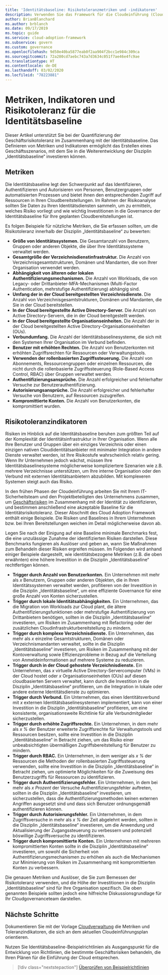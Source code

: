 ```yaml
---
title: 'Identitätsbaseline: Risikotoleranzmetriken und -indikatoren'
description: Verwenden Sie das Framework für die Cloudeinführung (Cloud Adoption Framework) für Azure, um sich über die Quantifizierung der Geschäftsrisikotoleranz im Zusammenhang mit der Identitätsbaseline zu informieren.
author: BrianBlanchard
ms.author: brblanch
ms.date: 09/17/2019
ms.topic: guide
ms.service: cloud-adoption-framework
ms.subservice: govern
ms.custom: governance
ms.openlocfilehash: 9d50e40ba5877eab0f2aa904f2bcc1e984c309ca
ms.sourcegitcommit: 72a280cd7aebc743a7d3634c051f7ae46e4fc9ae
ms.translationtype: HT
ms.contentlocale: de-DE
ms.lasthandoff: 03/02/2020
ms.locfileid: "78223881"
---
```

# <a name="identity-baseline-metrics-indicators-and-risk-tolerance"></a>Metriken, Indikatoren und Risikotoleranz für die Identitätsbaseline

Dieser Artikel unterstützt Sie bei der Quantifizierung der Geschäftsrisikotoleranz im Zusammenhang mit der Identitätsbaseline. Das Definieren von Metriken und Indikatoren ermöglicht das Erstellen eines Geschäftsszenarios, mit dem Sie in die Weiterentwicklung der Disziplin „Identitätsbaseline“ investieren können.

## <a name="metrics"></a>Metriken

Die Identitätsbaseline legt den Schwerpunkt auf das Identifizieren, Authentifizieren und Autorisieren von Personen, Benutzergruppen oder automatisierten Prozessen und bietet ihnen den entsprechenden Zugriff auf Ressourcen in Ihren Cloudbereitstellungen. Im Rahmen der Risikoanalyse sollten Sie Daten zu Ihren Identitätsdiensten sammeln, um zu ermitteln, welches Risiko vorliegt und wie wichtig Investitionen in die Governance der Identitätsbaseline für Ihre geplanten Cloudbereitstellungen ist.

Es folgen Beispiele für nützliche Metriken, die Sie erfassen sollten, um die Risikotoleranz innerhalb der Disziplin „Identitätsbaseline“ zu bewerten:

- **Größe von Identitätssystemen.** Die Gesamtanzahl von Benutzern, Gruppen oder anderen Objekte, die über Ihre Identitätssysteme verwaltet werden.
- **Gesamtgröße der Verzeichnisdienstinfrastruktur.** Die Anzahl von Verzeichnisgesamtstrukturen, Domänen und Mandanten, die von Ihrer Organisation verwendet werden.
- **Abhängigkeit von älteren oder lokalen Authentifizierungsmechanismen.** Die Anzahl von Workloads, die von Legacy- oder Drittanbieter-MFA-Mechanismen (Multi-Factor Authentication, mehrstufige Authentifizierung) abhängig sind.
- **Umfang der in der Cloud bereitgestellten Verzeichnisdienste.** Die Anzahl von Verzeichnisgesamtstrukturen, Domänen und Mandanten, die Sie in der Cloud bereitstellen.
- **In der Cloud bereitgestellte Active Directory-Server.** Die Anzahl von Active Directory-Servern, die in der Cloud bereitgestellt werden.
- **In der Cloud bereitgestellte Organisationseinheiten.** Die Anzahl der in der Cloud bereitgestellten Active Directory-Organisationseinheiten (OUs).
- **Verbundumfang.** Die Anzahl der Identitätsbaselinesysteme, die sich mit den Systemen Ihrer Organisation im Verbund befinden.
- **Benutzer mit erhöhten Rechten.** Die Anzahl von Benutzerkonten mit erhöhten Zugriffsrechten für Ressourcen oder Verwaltungstools.
- **Verwenden der rollenbasierten Zugriffssteuerung.** Die Anzahl von Abonnements, Ressourcengruppen oder einzelnen Ressourcen, die nicht durch die rollenbasierte Zugriffssteuerung (Role-Based Access Control, RBAC) über Gruppen verwaltet werden.
- **Authentifizierungsansprüche.** Die Anzahl erfolgreicher und fehlerhafter Versuche zur Benutzerauthentifizierung.
- **Autorisierungsansprüche.** Die Anzahl erfolgreicher und fehlerhafter Versuche von Benutzern, auf Ressourcen zuzugreifen.
- **Kompromittierte Konten.** Die Anzahl von Benutzerkonten, die kompromittiert wurden.

## <a name="risk-tolerance-indicators"></a>Risikotoleranzindikatoren

Risiken im Hinblick auf die Identitätsbaseline beruhen zum größten Teil auf der Komplexität der Identitätsinfrastruktur in Ihrer Organisation. Wenn alle Ihre Benutzer und Gruppen über ein einziges Verzeichnis oder einen einzigen nativen Cloudidentitätsanbieter mit minimaler Integration in andere Dienste verwaltet werden, ist Ihre Risikostufe wahrscheinlich relativ gering. Wenn Ihr Unternehmen jedoch wächst, müssen Ihre Identitätsbaselinesysteme möglicherweise kompliziertere Szenarien wie z.B. mehrere Verzeichnisse unterstützen, um Ihre interne Organisation oder den Verbund mit externen Identitätsanbietern abzubilden. Mit komplexeren Systemen steigt auch das Risiko.

In den frühen Phasen der Cloudeinführung arbeiten Sie mit Ihrem IT-Sicherheitsteam und den Projektbeteiligten des Unternehmens zusammen, um [Geschäftsrisiken](./business-risks.md) im Zusammenhang mit der Identität zu identifizieren, und bestimmen anschließend eine akzeptable Baseline für die Identitätsrisikotoleranz. Dieser Abschnitt des Cloud Adoption Framework enthält einige Beispiele. Die Risiken und Baselines in Ihrem Unternehmen bzw. bei Ihren Bereitstellungen weichen im Detail möglicherweise davon ab.

Legen Sie nach der Einigung auf eine Baseline minimale Benchmarks fest, die eine unzulässige Zunahme der identifizierten Risiken darstellen. Diese Benchmarks fungieren als Auslöser und geben an, wann Sie Maßnahmen zum Behandeln dieser Risiken ergreifen müssen. Im Folgenden wird anhand einiger Beispiele dargestellt, wie identitätsbezogene Metriken (z.B. die oben erwähnten) eine höhere Investition in die Disziplin „Identitätsbaseline“ rechtfertigen können.

- **Trigger durch Anzahl von Benutzerkonten.** Ein Unternehmen mit mehr als _x_ Benutzern, Gruppen oder anderen Objekten, die in Ihren Identitätssystemen verwaltet werden, profitieren von der Investition in die Disziplin „Identitätsbaseline“, um eine effiziente Governance für eine große Anzahl von Konten sicherzustellen.
- **Trigger durch lokale Identitätsabhängigkeiten.** Ein Unternehmen, das die Migration von Workloads zur Cloud plant, die ältere Authentifizierungsfunktionen oder mehrstufige Authentifizierung von Drittanbietern benötigen, sollten in die Disziplin „Identitätsbaseline“ investieren, um Risiken im Zusammenhang mit Refactoring oder der zusätzlichen Cloudinfrastrukturbereitstellung zu mindern.
- **Trigger durch komplexe Verzeichnisdienste.** Ein Unternehmen, das mehr als _x_ einzelne Gesamtstrukturen, Domänen oder Verzeichnismandanten verwaltet, sollte in die Disziplin „Identitätsbaseline“ investieren, um Risiken im Zusammenhang mit der Kontoverwaltung sowie Effizienzprobleme in Bezug auf die Verteilung von Anmeldeinformationen auf mehrere Systeme zu reduzieren.
- **Trigger durch in der Cloud gehostete Verzeichnisdienste.** Ein Unternehmen, das _x_ virtuelle Active Directory-Servercomputer (VMs) in der Cloud hostet oder _x_ Organisationseinheiten (OUs) auf diesen cloudbasierten Servern verwaltet, kann durch die Investition in die Disziplin „Identitätsbaseline“ profitieren, um die Integration in lokale oder andere externe Identitätsdienste zu optimieren.
- **Trigger durch Verbund.** Ein Unternehmen, das einen Identitätsverbund mit _x_ externen Identitätsbaselinesystemen implementiert, kann von einer Investition in die Disziplin „Identitätsbaseline“ profitieren, um eine konsistente, organisationsweite Richtlinie für alle Verbundmitglieder sicherzustellen.
- **Trigger durch erhöhte Zugriffsrechte.** Ein Unternehmen, in dem mehr als _x %_ der Benutzer erweiterte Zugriffsrechte für Verwaltungstools und Ressourcen besitzen, sollte eine Investition in die Disziplin „Identitätsbaseline“ in Betracht ziehen, um das Risiko einer unbeabsichtigten übermäßigen Zugriffsbereitstellung für Benutzer zu mindern.
- **Trigger durch RBAC.** Ein Unternehmen, in dem weniger als _x %_ der Ressourcen die Methoden der rollenbasierten Zugriffssteuerung verwenden, sollte eine Investition in die Disziplin „Identitätsbaseline“ in Betracht ziehen, um optimierte Möglichkeiten für die Zuweisung des Benutzerzugriffs für Ressourcen zu identifizieren.
- **Trigger durch Authentifizierungsfehler.** Ein Unternehmen, in dem bei mehr als _x Prozent_ der Versuche Authentifizierungsfehler auftreten, sollten in die Disziplin „Identitätsbaseline“ investieren, um sicherzustellen, dass die Authentifizierungsmethoden keinen externen Angriffen ausgesetzt sind und dass sich Benutzer ordnungsgemäß authentifizieren können.
- **Trigger durch Autorisierungsfehler.** Ein Unternehmen, in dem Zugriffsversuche in mehr als _x %_ der Zeit abgelehnt werden, sollten in die Disziplin „Identitätsbaseline“ investieren, um die Anwendung und Aktualisierung der Zugangssteuerung zu verbessern und potenziell böswillige Zugriffsversuche zu identifizieren.
- **Trigger durch kompromittierte Konten.** Ein Unternehmen mit mehreren kompromittierten Konten sollte in die Disziplin „Identitätsbaseline“ investieren, um sowohl die Sicherheit von Authentifizierungsmechanismen zu erhöhen als auch die Mechanismen zur Minimierung von Risiken im Zusammenhang mit kompromittierten Konten zu verbessern.

Die genauen Metriken und Auslöser, die Sie zum Bemessen der Risikotoleranz verwenden, und die Höhe der Investitionen in die Disziplin „Identitätsbaseline“ sind für Ihre Organisation spezifisch. Die oben genannten Beispiele sollten jedoch eine hilfreiche Diskussionsgrundlage für Ihr Cloudgovernanceteam darstellen.

## <a name="next-steps"></a>Nächste Schritte

Dokumentieren Sie mit der Vorlage [Cloudverwaltung](./template.md) die Metriken und Toleranzindikatoren, die sich an dem aktuellen Cloudeinführungsplan orientieren.

Nutzen Sie Identitätsbaseline-Beispielrichtlinien als Ausgangspunkt für die Entwicklung von Richtlinien, die bestimmte Geschäftsrisiken behandeln, die Ihren Plänen für die Einführung der Cloud entsprechen.

> [!div class="nextstepaction"]
> [Überprüfen von Beispielrichtlinien](./policy-statements.md)
